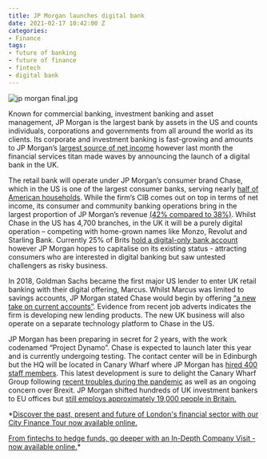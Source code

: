 ```yaml
---
title: JP Morgan launches digital bank
date: 2021-02-17 10:42:00 Z
categories:
- Finance
tags:
- future of banking
- future of finance
- fintech
- digital bank
---
```


![jp morgan final.jpg](/uploads/jp%20morgan%20final.jpg)

Known for commercial banking, investment banking and asset management, JP Morgan is the largest bank by assets in the US and counts individuals, corporations and governments from all around the world as its clients. Its corporate and investment banking is fast-growing and amounts to JP Morgan’s [largest source of net income](https://www.investopedia.com/how-jpmorgan-makes-money-4798002) however last month the financial services titan made waves by announcing the launch of a digital bank in the UK.

The retail bank will operate under JP Morgan’s consumer brand Chase, which in the US is one of the largest consumer banks, serving nearly [half of American households](https://www.theguardian.com/business/2021/jan/27/jp-morgan-to-launch-digital-bank-in-uk). While the firm’s CIB comes out on top in terms of net income, its consumer and community banking operations bring in the largest proportion of JP Morgan’s revenue [(42% compared to 38%)](https://www.investopedia.com/how-jpmorgan-makes-money-4798002). Whilst Chase in the US has 4,700 branches, in the UK it will be a purely digital operation – competing with home-grown names like Monzo, Revolut and Starling Bank. Currently 25% of Brits [hold a digital-only bank account](https://www.verdict.co.uk/digital-only-bank-finder/) however JP Morgan hopes to capitalise on its existing status - attracting consumers who are interested in digital banking but saw untested challengers as risky business.

In 2018, Goldman Sachs became the first major US lender to enter UK retail banking with their digital offering, Marcus. Whilst Marcus was limited to savings accounts, JP Morgan stated Chase would begin by offering [“a new take on current accounts”](https://www.ft.com/content/90d9be53-d8d2-478b-8740-4ce0a3f23b05). Evidence from recent job adverts indicates the firm is developing new lending products. The new UK business will also operate on a separate technology platform to Chase in the US.

JP Morgan has been preparing in secret for 2 years, with the work codenamed “Project Dynamo”. Chase is expected to launch later this year and is currently undergoing testing. The contact center will be in Edinburgh but the HQ will be located in Canary Wharf where JP Morgan has [hired 400 staff members](https://www.theguardian.com/business/2021/jan/27/jp-morgan-to-launch-digital-bank-in-uk). 
This latest development is sure to delight the Canary Wharf Group following [recent troubles during the pandemic](https://www.insiderlondon.com/blog/the-future-of-londons-business-districts/) as well as an ongoing concern over Brexit. JP Morgan shifted hundreds of UK investment bankers to EU offices but [still employs approximately 19,000 people in Britain.](https://www.ft.com/content/90d9be53-d8d2-478b-8740-4ce0a3f23b05 )

*[Discover the past, present and future of London's financial sector with our City Finance Tour now available online.](https://www.insiderlondon.com/london/educational-tours/london-finance-walking-tour/)

[From fintechs to hedge funds, go deeper with an In-Depth Company Visit - now available online.](https://www.insiderlondon.com/london/company-visits/)*